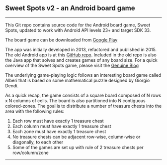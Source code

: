 ## Sweet Spots v2 - an Android board game

---

This Git repo contains source code for the Android board game, Sweet Spots, updated to work with Android API levels 23+ and target SDK 33.

The board game can be downloaded from [Google Play](https://play.google.com/store/apps/details?id=com.genuine.android.sweetspots)

The app was initially developed in 2013, refactored and published in 2015.  The old Android app is at this [GitHub repo](https://github.com/oel/sweetspots).  Included in the old repo is also the Java app that solves and creates games of any board size.  For a quick overview of the Sweet Spots game, please visit the [Genuine Blog](https://blog.genuine.com/2015/12/an-android-board-game-sweet-spots/)

The underlying game-playing logic follows an interesting board game called Alberi that is based on some mathematical puzzle designed by Giorgio Dendi.

As a quick recap, the game consists of a square board composed of N rows x N columns of cells.  The board is also partitioned into N contiguous colored-zones.  The goal is to distribute a number of treasure chests into the area with the following rules:

1. Each row must have exactly 1 treasure chest
2. Each column must have exactly 1 treasure chest
3. Each zone must have exactly 1 treasure chest
4. No treasure chests can be adjacent row-wise, column-wise or diagonally, to each other
5. Some of the games are set up with rule of 2 treasure chests per row/column/zone

---
